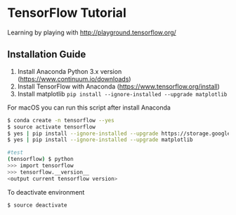 # TensorFlow Tutorial
Learning by playing with http://playground.tensorflow.org/

## Installation Guide
1. Install Anaconda Python 3.x version (https://www.continuum.io/downloads)
2. Install TensorFlow with Anaconda (https://www.tensorflow.org/install)
3. Install matplotlib `pip install --ignore-installed --upgrade matplotlib`

For macOS you can run this script after install Anaconda
```bash
$ conda create -n tensorflow --yes
$ source activate tensorflow
$ yes | pip install --ignore-installed --upgrade https://storage.googleapis.com/tensorflow/mac/cpu/tensorflow-1.2.0-py3-none-any.whl
$ yes | pip install --ignore-installed --upgrade matplotlib

#test
(tensorflow) $ python
>>> import tensorflow
>>> tensorflow.__version__
<output current tensorflow version>
```

To deactivate environment
```bash
$ source deactivate
```
